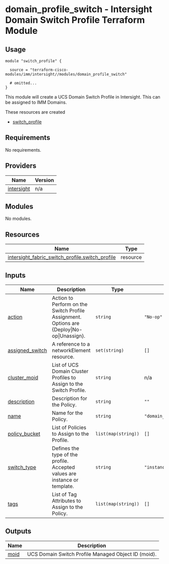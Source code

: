 # domain_profile_switch - Intersight Domain Switch Profile Terraform Module

## Usage

```hcl
module "switch_profile" {

  source = "terraform-cisco-modules/imm/intersight//modules/domain_profile_switch"

  # omitted...
}
```

This module will create a UCS Domain Switch Profile in Intersight.  This can be assigned to IMM Domains.  

These resources are created

* [switch_profile](https://registry.terraform.io/providers/CiscoDevNet/intersight/latest/docs/resources/fabric_switch_profile)

<!-- BEGINNING OF PRE-COMMIT-TERRAFORM DOCS HOOK -->
## Requirements

No requirements.

## Providers

| Name | Version |
|------|---------|
| <a name="provider_intersight"></a> [intersight](#provider\_intersight) | n/a |

## Modules

No modules.

## Resources

| Name | Type |
|------|------|
| [intersight_fabric_switch_profile.switch_profile](https://registry.terraform.io/providers/CiscoDevNet/intersight/latest/docs/resources/fabric_switch_profile) | resource |

## Inputs

| Name | Description | Type | Default | Required |
|------|-------------|------|---------|:--------:|
| <a name="input_action"></a> [action](#input\_action) | Action to Perform on the Switch Profile Assignment.  Options are {Deploy\|No-op\|Unassign}. | `string` | `"No-op"` | no |
| <a name="input_assigned_switch"></a> [assigned\_switch](#input\_assigned\_switch) | A reference to a networkElement resource. | `set(string)` | `[]` | no |
| <a name="input_cluster_moid"></a> [cluster\_moid](#input\_cluster\_moid) | List of UCS Domain Cluster Profiles to Assign to the Switch Profile. | `string` | n/a | yes |
| <a name="input_description"></a> [description](#input\_description) | Description for the Policy. | `string` | `""` | no |
| <a name="input_name"></a> [name](#input\_name) | Name for the Policy. | `string` | `"domain_profile_switch"` | no |
| <a name="input_policy_bucket"></a> [policy\_bucket](#input\_policy\_bucket) | List of Policies to Assign to the Profile. | `list(map(string))` | `[]` | no |
| <a name="input_switch_type"></a> [switch\_type](#input\_switch\_type) | Defines the type of the profile. Accepted values are instance or template. | `string` | `"instance"` | no |
| <a name="input_tags"></a> [tags](#input\_tags) | List of Tag Attributes to Assign to the Policy. | `list(map(string))` | `[]` | no |

## Outputs

| Name | Description |
|------|-------------|
| <a name="output_moid"></a> [moid](#output\_moid) | UCS Domain Switch Profile Managed Object ID (moid). |
<!-- END OF PRE-COMMIT-TERRAFORM DOCS HOOK -->
